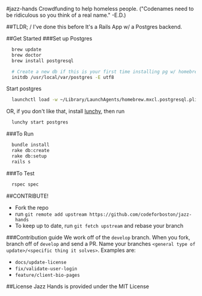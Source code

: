 #jazz-hands
Crowdfunding to help homeless people. ("Codenames need to be ridiculous so you think of a real name." -E.D.)


##TLDR; / I've done this before
It's a Rails App w/ a Postgres backend.


##Get Started
###Set up Postgres
```bash
  brew update
  brew doctor
  brew install postgresql

  # Create a new db if this is your first time installing pg w/ homebrew
  initdb /usr/local/var/postgres -E utf8
```

Start postgres
```bash
  launchctl load -w ~/Library/LaunchAgents/homebrew.mxcl.postgresql.plist
```

OR, if you don't like that, install [lunchy](https://github.com/eddiezane/lunchy), then run

```bash
  lunchy start postgres
```

###To Run

```bash
  bundle install
  rake db:create
  rake db:setup
  rails s
```

###To Test
```bash
  rspec spec
```


##CONTRIBUTE!

* Fork the repo
* run `git remote add upstream https://github.com/codeforboston/jazz-hands`
* To keep up to date, run `git fetch upstream` and rebase your branch

###Contribution guide
We work off of the `develop` branch. When you fork, branch off of `develop` and send a PR.
Name your branches `<general type of update>/<specific thing it solves>`.
Examples are:
* `docs/update-license`
* `fix/validate-user-login`
* `feature/client-bio-pages`

##License
Jazz Hands is provided under the MIT License


